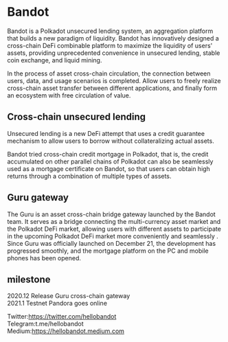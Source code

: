 # Bandot
Bandot is a Polkadot unsecured lending system, an aggregation platform that builds a new paradigm of liquidity. Bandot has innovatively designed a cross-chain DeFi combinable platform to maximize the liquidity of users' assets, providing unprecedented convenience in unsecured lending, stable coin exchange, and liquid mining.

In the process of asset cross-chain circulation, the connection between users, data, and usage scenarios is completed. Allow users to freely realize cross-chain asset transfer between different applications, and finally form an ecosystem with free circulation of value.

## Cross-chain unsecured lending

Unsecured lending is a new DeFi attempt that uses a credit guarantee mechanism to allow users to borrow without collateralizing actual assets.

Bandot tried cross-chain credit mortgage in Polkadot, that is, the credit accumulated on other parallel chains of Polkadot can also be seamlessly used as a mortgage certificate on Bandot, so that users can obtain high returns through a combination of multiple types of assets.

## Guru gateway

The Guru is an asset cross-chain bridge gateway launched by the Bandot team. It serves as a bridge connecting the multi-currency asset market and the Polkadot DeFi market, allowing users with different assets to participate in the upcoming Polkadot DeFi market more conveniently and seamlessly . Since Guru was officially launched on December 21, the development has progressed smoothly, and the mortgage platform on the PC and mobile phones has been opened.

## milestone

2020.12 Release Guru cross-chain gateway  
2021.1 Testnet Pandora goes online

Twitter:https://twitter.com/hellobandot  
Telegram:t.me/hellobandot  
Medium:https://hellobandot.medium.com  
